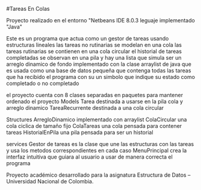 #Tareas En Colas

Proyecto realizado en el entorno "Netbeans IDE 8.0.3
leguaje implementado "Java"

Este es un programa que actua como un gestor de tareas usando estructuras lineales
las tareas no rutinarias se modelan en una cola
las tareas rutinarias se contienen en una cola circular
el historial de tareas completadas se observan en una pila
y hay una lista que simula ser un arreglo dinamico de fondo implementado con la clase arraylist de java que es usada como
una base de datos pequeña que contenga todas las tareas que ha recibido el programa con su un simbolo que indique su estado
como completado o no completado

el proyecto cuenta con 8 clases separadas en paquetes para mantener ordenado el proyecto
Models
Tarea destinada a usarse en la pila cola y arreglo dinamico
TareaRecurrente destinada a una cola circular

Structures
ArregloDinamico implementado con arraylist
ColaCircular una cola ciclica de tamaño fijo
ColaTareas una cola pensada para contener tareas
HistorialEnPila una pila pensada para ser un historial

services
Gestor de tareas es la clase que une las estructuras con las tareas y usa los metodos correspondientes en cada caso
MenuPrincipal crea la interfaz intuitiva que guiara al usuario a usar de manera correcta el programa 

Proyecto académico desarrollado para la asignatura Estructura de Datos – Universidad Nacional de Colombia.
